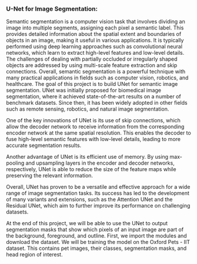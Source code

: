 <h3>U-Net for Image Segmentation:</h3>


Semantic segmentation is a computer vision task that involves dividing an image into multiple segments, assigning each pixel a semantic label. This provides detailed information about the spatial extent and boundaries of objects in an image, making it useful in various applications. It is typically performed using deep learning approaches such as convolutional neural networks, which learn to extract high-level features and low-level details. The challenges of dealing with partially occluded or irregularly shaped objects are addressed by using multi-scale feature extraction and skip connections. Overall, semantic segmentation is a powerful technique with many practical applications in fields such as computer vision, robotics, and healthcare.
The goal of this project is to build UNet for semantic image segmentation. UNet was initially proposed for biomedical image segmentation, where it achieved state-of-the-art results on a number of benchmark datasets. Since then, it has been widely adopted in other fields such as remote sensing, robotics, and natural image segmentation.

One of the key innovations of UNet is its use of skip connections, which allow the decoder network to receive information from the corresponding encoder network at the same spatial resolution. This enables the decoder to fuse high-level semantic features with low-level details, leading to more accurate segmentation results.

Another advantage of UNet is its efficient use of memory. By using max-pooling and upsampling layers in the encoder and decoder networks, respectively, UNet is able to reduce the size of the feature maps while preserving the relevant information.

Overall, UNet has proven to be a versatile and effective approach for a wide range of image segmentation tasks. Its success has led to the development of many variants and extensions, such as the Attention UNet and the Residual UNet, which aim to further improve its performance on challenging datasets.
 
At the end of this project, we will be able to use the UNet to output segmentation masks that show which pixels of an input image are part of the background, foreground, and outline.
First, we import the modules and download the dataset. We will be training the model on the Oxford Pets - IIT dataset. This contains pet images, their classes, segmentation masks, and head region of interest.

